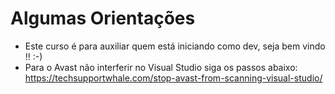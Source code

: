 # Algumas Orientações
* Este curso é para auxiliar quem está iniciando como dev, seja bem vindo !! :-)
* Para o Avast não interferir no Visual Studio siga os passos abaixo: https://techsupportwhale.com/stop-avast-from-scanning-visual-studio/

